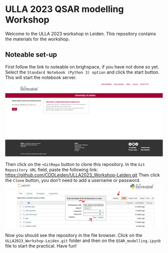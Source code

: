 # ULLA 2023 QSAR modelling Workshop
Welcome to the ULLA 2023 workshop in Leiden. This repository contains the materials for the workshop.

## Noteable set-up

First follow the link to noteable on brighspace, if you have not done so yet.
Select the `Standard Notebook (Python 3) option` and click the start button. This will start the notebook server.
![noteable_1](figures/noteable_screenshot_1.jpg)

Then click on the `+GitRepo` button to clone this repository.
In the `Git Repository URL` field, paste the following link: https://github.com/CDDLeiden/ULLA2023_Workshop-Leiden.git
Then click the `Clone` button, you don't need to add a username or password.
![noteable_2](figures/noteable_screenshot_2.jpg)

Now you should see the repository in the file browser. Click on the `ULLA2023_Workshop-Leiden.git` folder and then on the `QSAR_modelling.ipynb` file to start the practical.
Have fun!

